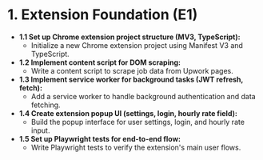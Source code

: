# 1. Extension Foundation (E1)

- **1.1 Set up Chrome extension project structure (MV3, TypeScript):**
  - Initialize a new Chrome extension project using Manifest V3 and TypeScript.
- **1.2 Implement content script for DOM scraping:**
  - Write a content script to scrape job data from Upwork pages.
- **1.3 Implement service worker for background tasks (JWT refresh, fetch):**
  - Add a service worker to handle background authentication and data fetching.
- **1.4 Create extension popup UI (settings, login, hourly rate field):**
  - Build the popup interface for user settings, login, and hourly rate input.
- **1.5 Set up Playwright tests for end-to-end flow:**
  - Write Playwright tests to verify the extension's main user flows. 